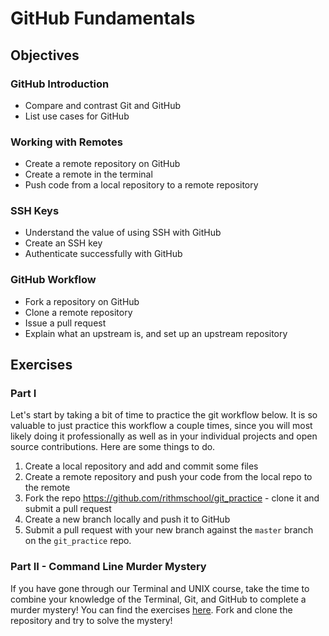 # GitHub Fundamentals

## Objectives

### GitHub Introduction
- Compare and contrast Git and GitHub
- List use cases for GitHub

### Working with Remotes
- Create a remote repository on GitHub
- Create a remote in the terminal
- Push code from a local repository to a remote repository

### SSH Keys
- Understand the value of using SSH with GitHub
- Create an SSH key
- Authenticate successfully with GitHub

### GitHub Workflow
- Fork a repository on GitHub
- Clone a remote repository
- Issue a pull request
- Explain what an upstream is, and set up an upstream repository

## Exercises

<h3>Part I</h3>

<p>Let&#39;s start by taking a bit of time to practice the git workflow below. It is so valuable to just practice this workflow a couple times, since you will most likely doing it professionally as well as in your individual projects and open source contributions. Here are some things to do.</p>

<ol>
<li>Create a local repository and add and commit some files</li>
<li>Create a remote repository and push your code from the local repo to the remote</li>
<li>Fork the repo <a target="_blank" href="https://github.com/rithmschool/git_practice" rel="noopener noreferrer">https://github.com/rithmschool/git_practice</a> - clone it and submit a pull request</li>
<li>Create a new branch locally and push it to GitHub</li>
<li>Submit a pull request with your new branch against the <code>master</code> branch on the <code>git_practice</code> repo.</li>
</ol>

<h3>Part II - Command Line Murder Mystery</h3>

<p>If you have gone through our Terminal and UNIX course, take the time to combine your knowledge of the Terminal, Git, and GitHub to complete a murder mystery! You can find the exercises <a target="_blank" href="https://github.com/veltman/clmystery" rel="noopener noreferrer">here</a>. Fork and clone the repository and try to solve the mystery!</p>
